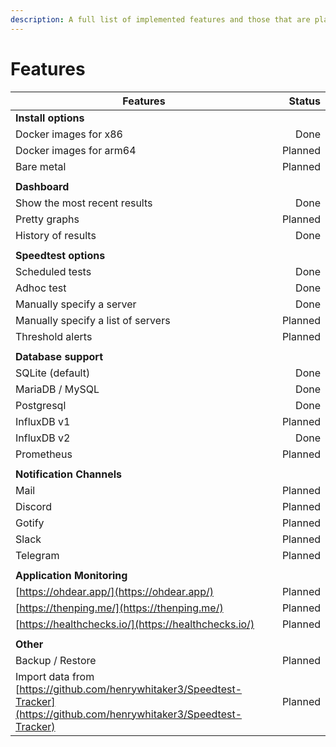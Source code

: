 ```yaml
---
description: A full list of implemented features and those that are planned.
---
```


# Features

| Features                                                                                                                        |  Status |
| ------------------------------------------------------------------------------------------------------------------------------- | ------: |
| **Install options**                                                                                                             |         |
|     Docker images for x86                                                                                                       |    Done |
|     Docker images for arm64                                                                                                     | Planned |
|     Bare metal                                                                                                                  | Planned |
|                                                                                                                                 |         |
| **Dashboard**                                                                                                                   |         |
|     Show the most recent results                                                                                                |    Done |
|     Pretty graphs                                                                                                               | Planned |
|     History of results                                                                                                          |    Done |
|                                                                                                                                 |         |
| **Speedtest options**                                                                                                           |         |
|     Scheduled tests                                                                                                             |    Done |
|     Adhoc test                                                                                                                  |    Done |
|     Manually specify a server                                                                                                   |    Done |
|     Manually specify a list of servers                                                                                          | Planned |
|     Threshold alerts                                                                                                            | Planned |
|                                                                                                                                 |         |
| **Database support**                                                                                                            |         |
|     SQLite (default)                                                                                                            |    Done |
|     MariaDB / MySQL                                                                                                             |    Done |
|     Postgresql                                                                                                                  |    Done |
|     InfluxDB v1                                                                                                                 | Planned |
|     InfluxDB v2                                                                                                                 |    Done |
|     Prometheus                                                                                                                  | Planned |
|                                                                                                                                 |         |
| **Notification Channels**                                                                                                       |         |
|     Mail                                                                                                                        | Planned |
|     Discord                                                                                                                     | Planned |
|     Gotify                                                                                                                      | Planned |
|     Slack                                                                                                                       | Planned |
|     Telegram                                                                                                                    | Planned |
|                                                                                                                                 |         |
| **Application Monitoring**                                                                                                      |         |
|     [https://ohdear.app/](https://ohdear.app/)                                                                                  | Planned |
|     [https://thenping.me/](https://thenping.me/)                                                                                | Planned |
|     [https://healthchecks.io/](https://healthchecks.io/)                                                                        | Planned |
|                                                                                                                                 |         |
| **Other**                                                                                                                       |         |
|     Backup / Restore                                                                                                            | Planned |
|     Import data from [https://github.com/henrywhitaker3/Speedtest-Tracker](https://github.com/henrywhitaker3/Speedtest-Tracker) | Planned |
